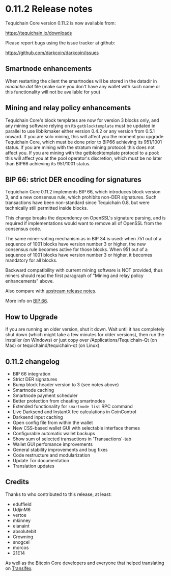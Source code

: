# 0.11.2 Release notes

Tequichain Core version 0.11.2 is now available from:

https://tequichain.io/downloads

Please report bugs using the issue tracker at github:

https://github.com/darkcoin/darkcoin/issues

## Smartnode enhancements

When restarting the client the smartnodes will be stored in the datadir in
_mncache.dat_ file (make sure you don't have any wallet with such name or this
functionality will not be available for you)

## Mining and relay policy enhancements

Tequichain Core's block templates are now for version 3 blocks only, and any
mining software relying on its `getblocktemplate` must be updated in parallel
to use libblkmaker either version 0.4.2 or any version from 0.5.1 onward. If you
are solo mining, this will affect you the moment you upgrade Tequichain Core,
which must be done prior to BIP66 achieving its 951/1001 status. If you are
mining with the stratum mining protocol: this does not affect you. If you are
mining with the getblocktemplate protocol to a pool: this will affect you at the
pool operator's discretion, which must be no later than BIP66 achieving its
951/1001 status.

## BIP 66: strict DER encoding for signatures

Tequichain Core 0.11.2 implements BIP 66, which introduces block version 3, and a
new consensus rule, which prohibits non-DER signatures. Such transactions have
been non-standard since Tequichain 0.8, but were technically still permitted
inside blocks.

This change breaks the dependency on OpenSSL's signature parsing, and is
required if implementations would want to remove all of OpenSSL from the
consensus code.

The same miner-voting mechanism as in BIP 34 is used: when 751 out of a
sequence of 1001 blocks have version number 3 or higher, the new consensus
rule becomes active for those blocks. When 951 out of a sequence of 1001
blocks have version number 3 or higher, it becomes mandatory for all blocks.

Backward compatibility with current mining software is NOT provided, thus
miners should read the first paragraph of "Mining and relay policy
enhancements" above.

Also compare with [upstream release notes](https://github.com/bitcoin/bitcoin/blob/0.10/doc/release-notes.md#mining-and-relay-policy-enhancements).

More info on [BIP 66](https://github.com/bitcoin/bips/blob/master/bip-0066.mediawiki).

## How to Upgrade

If you are running an older version, shut it down. Wait until it has completely
shut down (which might take a few minutes for older versions), then run the
installer (on Windows) or just copy over /Applications/Tequichain-Qt (on Mac) or
tequichaind/tequichain-qt (on Linux).

## 0.11.2 changelog

-   BIP 66 integration
-   Strict DER signatures
-   Bump block header version to 3 (see notes above)
-   Smartnode caching
-   Smartnode payment scheduler
-   Better protection from cheating smartnodes
-   Extended functionality for `smartnode list` RPC command
-   Live Darksend and InstantX fee calculations in CoinControl
-   Darksend input caching
-   Open config file from within the wallet
-   New CSS-based wallet GUI with selectable interface themes
-   Configurable automatic wallet backups
-   Show sum of selected transactions in 'Transactions'-tab
-   Wallet GUI perfomance improvements
-   General stability improvements and bug fixes
-   Code restructure and modularization
-   Update Tor documentation
-   Translation updates

## Credits

Thanks to who contributed to this release, at least:

-   eduffield
-   UdjinM6
-   vertoe
-   mkinney
-   elanaint
-   absolutebit
-   Crowning
-   snogcel
-   morcos
-   21E14

As well as the Bitcoin Core developers and everyone that helped translating on
[Transifex](https://www.transifex.com/projects/p/darkcoin/).

